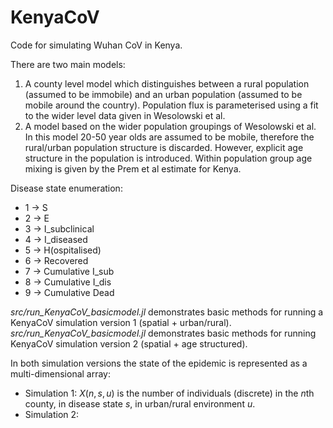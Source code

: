 # KenyaCoV

Code for simulating Wuhan CoV in Kenya.

There are two main models:
1. A county level model which distinguishes between a rural population (assumed to be immobile) and an urban population (assumed to be mobile around the country). Population flux is parameterised using a fit to the wider level data given in Wesolowski et al.
2. A model based on the wider population groupings of Wesolowski et al. In this model 20-50 year olds are assumed to be mobile, therefore the rural/urban population structure is discarded. However, explicit age structure in the population is introduced. Within population group age mixing is given by the Prem et al estimate for Kenya.

Disease state enumeration:
* 1 -> S
* 2 -> E
* 3 -> I_subclinical
* 4 -> I_diseased
* 5 -> H(ospitalised)
* 6 -> Recovered
* 7 -> Cumulative I_sub
* 8 -> Cumulative I_dis
* 9 -> Cumulative Dead

*src/run_KenyaCoV_basicmodel.jl* demonstrates basic methods for running a KenyaCoV simulation version 1 (spatial + urban/rural). *src/run_KenyaCoV_basicmodel.jl* demonstrates basic methods for running KenyaCoV simulation version 2 (spatial + age structured).

In both simulation versions the state of the epidemic is represented as a multi-dimensional array:
* Simulation 1: $X(n,s,u)$ is the number of individuals (discrete) in the $n$th county, in disease state $s$, in urban/rural environment $u$.
* Simulation 2:
